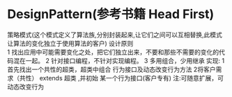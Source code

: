 # DesignPattern(参考书籍 Head First)
策略模式(这个模式定义了算法族,分别封装起来,让它们之间可以互相替换,此模式让算法的变化独立于使用算法的客户)
设计原则  
  1 找出应用中可能需要变化之处，把它们独立出来，不要和那些不需要的变化的代码混在一起。
  2 针对接口编程，不针对实现编程。
  3 多用组合，少用继承
实现:
  1首先找出一个共性的超类，超类中组合 行为接口及动态改变行为方法
  2将客户需求（共性） extends 超类 ,并初始 某一个行为接口(客户专有)
  注:可随意扩展，可动态改变行为
